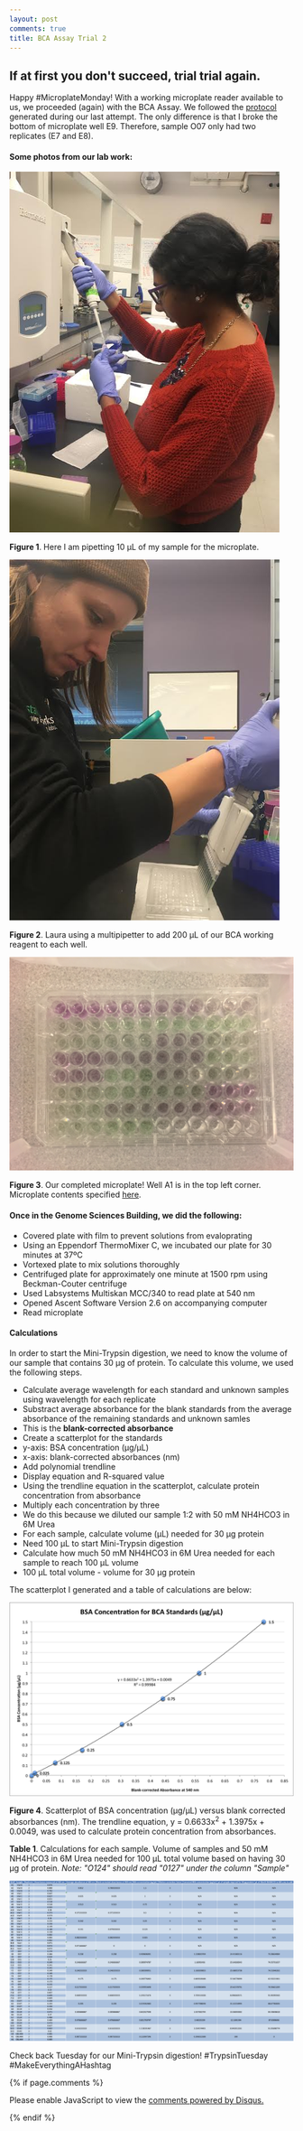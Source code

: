 ```yaml
---
layout: post
comments: true
title: BCA Assay Trial 2
---
```


## If at first you don't succeed, trial trial again.

Happy #MicroplateMonday! With a working microplate reader available to us, we proceeded (again) with the BCA Assay. We followed the [protocol](https://yaaminiv.github.io/BCA-Assay-Trial-1/) generated during our last attempt. The only difference is that I broke the bottom of microplate well E9. Therefore, sample O07 only had two replicates (E7 and E8).

#### **Some photos from our lab work**:

![pipetting sample](https://raw.githubusercontent.com/RobertsLab/project-oyster-oa/master/images/DNR/Lab-Notebook/pipettingsample.jpg)

**Figure 1**. Here I am pipetting 10 µL of my sample for the microplate.

![multipipetter](https://raw.githubusercontent.com/RobertsLab/project-oyster-oa/master/images/DNR/Lab-Notebook/multipipetting.jpg)

**Figure 2**. Laura using a multipipetter to add 200 µL of our BCA working reagent to each well.

![mircoplate](https://raw.githubusercontent.com/RobertsLab/project-oyster-oa/master/images/DNR/Lab-Notebook/microplate.JPG)

**Figure 3**. Our completed microplate! Well A1 is in the top left corner. Microplate contents specified [here](https://yaaminiv.github.io/BCA-Assay-Trial-1/).

#### **Once in the Genome Sciences Building, we did the following**:
- Covered plate with film to prevent solutions from evaloprating
- Using an Eppendorf ThermoMixer C, we incubated our plate for 30 minutes at 37ºC
- Vortexed plate to mix solutions thoroughly
- Centrifuged plate for approximately one minute at 1500 rpm using Beckman-Couter centrifuge
- Used Labsystems Multiskan MCC/340 to read plate at 540 nm
 - Opened Ascent Software Version 2.6 on accompanying computer
 - Read microplate

#### **Calculations**
In order to start the Mini-Trypsin digestion, we need to know the volume of our sample that contains 30 µg of protein. To calculate this volume, we used the following steps.

- Calculate average wavelength for each standard and unknown samples using wavelength for each replicate
- Substract average absorbance for the blank standards from the average absorbance of the remaining standards and unknown samles
 - This is the **blank-corrected absorbance**
- Create a scatterplot for the standards
 - y-axis: BSA concentration (µg/µL)
 - x-axis: blank-corrected absorbances (nm)
 - Add polynomial trendline
 - Display equation and R-squared value
- Using the trendline equation in the scatterplot, calculate protein concentration from absorbance
- Multiply each concentration by three
 - We do this because we diluted our sample 1:2 with 50 mM NH4HCO3 in 6M Urea
- For each sample, calculate volume (µL) needed for 30 µg protein
 - Need 100 µL to start Mini-Trypsin digestion
 - Calculate how much 50 mM NH4HCO3 in 6M Urea needed for each sample to reach 100 µL volume
  - 100 µL total volume - volume for 30 µg protein

The scatterplot I generated and a table of calculations are below:

![BSA concentration](https://raw.githubusercontent.com/RobertsLab/project-oyster-oa/master/images/DNR/Lab-Notebook/BSAstandards.png)

**Figure 4**. Scatterplot of BSA concentration (µg/µL) versus blank corrected absorbances (nm). The trendline equation, y = 0.6633x<sup>2</sup> + 1.3975x + 0.0049, was used to calculate protein concentration from absorbances.

**Table 1**. Calculations for each sample. Volume of samples and 50 mM NH4HCO3 in 6M Urea needed for 100 µL total volume based on having 30 µg of protein. *Note: "O124" should read "0127" under the column "Sample"*

![calculations](https://raw.githubusercontent.com/RobertsLab/project-oyster-oa/master/images/DNR/Lab-Notebook/calculationstables.png)

Check back Tuesday for our Mini-Trypsin digestion! #TrypsinTuesday #MakeEverythingAHashtag

{% if page.comments %}

<div id="disqus_thread"></div>
<script>

/**
*  RECOMMENDED CONFIGURATION VARIABLES: EDIT AND UNCOMMENT THE SECTION BELOW TO INSERT DYNAMIC VALUES FROM YOUR PLATFORM OR CMS.
*  LEARN WHY DEFINING THESE VARIABLES IS IMPORTANT: https://disqus.com/admin/universalcode/#configuration-variables*/
/*
var disqus_config = function () {
this.page.url = PAGE_URL;  // Replace PAGE_URL with your page's canonical URL variable
this.page.identifier = PAGE_IDENTIFIER; // Replace PAGE_IDENTIFIER with your page's unique identifier variable
};
*/
(function() { // DON'T EDIT BELOW THIS LINE
var d = document, s = d.createElement('script');
s.src = 'https://the-responsible-grad-student.disqus.com/embed.js';
s.setAttribute('data-timestamp', +new Date());
(d.head || d.body).appendChild(s);
})();
</script>
<noscript>Please enable JavaScript to view the <a href="https://disqus.com/?ref_noscript">comments powered by Disqus.</a></noscript>

{% endif %}

<script id="dsq-count-scr" src="//the-responsible-grad-student.disqus.com/count.js" async></script>
